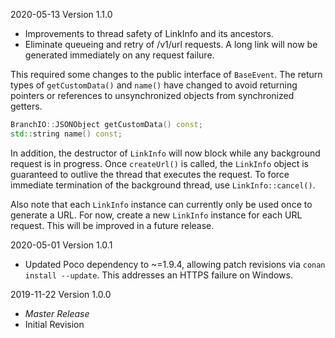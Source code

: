 2020-05-13  Version 1.1.0
  * Improvements to thread safety of LinkInfo and its ancestors.
  * Eliminate queueing and retry of /v1/url requests. A long link will now be
    generated immediately on any request failure.

  This required some changes to the public interface of `BaseEvent`. The return
  types of `getCustomData()` and `name()` have changed to avoid returning
  pointers or references to unsynchronized objects from synchronized getters.

  ```c++
  BranchIO::JSONObject getCustomData() const;
  std::string name() const;
  ```

  In addition, the destructor of `LinkInfo` will now block while any background
  request is in progress. Once `createUrl()` is called, the `LinkInfo` object
  is guaranteed to outlive the thread that executes the request. To force
  immediate termination of the background thread, use `LinkInfo::cancel()`.

  Also note that each `LinkInfo` instance can currently only be used once to
  generate a URL. For now, create a new `LinkInfo` instance for each URL
  request. This will be improved in a future release.

2020-05-01  Version 1.0.1
  * Updated Poco dependency to ~=1.9.4, allowing patch revisions via `conan install --update`.
    This addresses an HTTPS failure on Windows.

2019-11-22  Version 1.0.0
  * _*Master Release*_
  * Initial Revision
